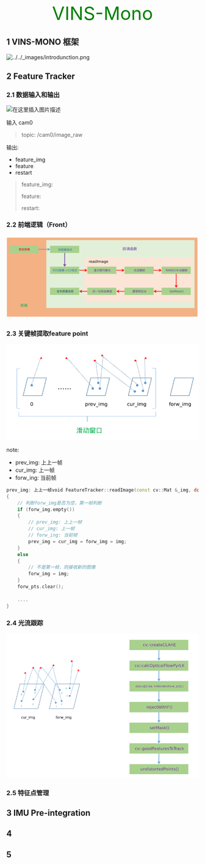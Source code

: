 <center> <font color='green' size='15'> VINS-Mono </font> </center>

## 1 VINS-MONO 框架

![../../_images/introdunction.png](https://ltslam-doc.readthedocs.io/en/latest/_images/introdunction.png)

## 2 Feature Tracker

### 2.1 数据输入和输出

![在这里插入图片描述](https://img-blog.csdnimg.cn/20190113164824634.png?x-oss-process=image/watermark,type_ZmFuZ3poZW5naGVpdGk,shadow_10,text_aHR0cHM6Ly9ibG9nLmNzZG4ubmV0L3FxXzQxODM5MjIy,size_16,color_FFFFFF,t_70)

输入 cam0

>topic: /cam0/image_raw

输出:

* feature_img
* feature
* restart

> feature_img: 
>
> feature: 
>
> restart:



### 2.2 前端逻辑（Front）

![feature_tracker](./images/vins-mono/feature_tracker.png)



### 2.3 关键帧提取feature point

![feature_tracker](./images/vins-mono/sliding_window.png)

note:

* prev_img: 上上一帧
* cur_img: 上一帧
* forw_ing: 当前帧

```c++
prev_img: 上上一帧void FeatureTracker::readImage(const cv::Mat &_img, double _cur_time)
{
    // 判断forw_img是否为空，第一帧判断
    if (forw_img.empty())
    {
        // prev_img: 上上一帧
        // cur_img: 上一帧
        // forw_ing: 当前帧
        prev_img = cur_img = forw_img = img;
    }
    else
    {
        // 不是第一帧，则接收新的图像
        forw_img = img;
    }
    forw_pts.clear();
    
    ....
}
```



### 2.4 光流跟踪

![feature_tracker](./images/vins-mono/goodFeaturesToTrack.png)

### 2.5 特征点管理





## 3 IMU Pre-integration





## 4

### 



## 5





